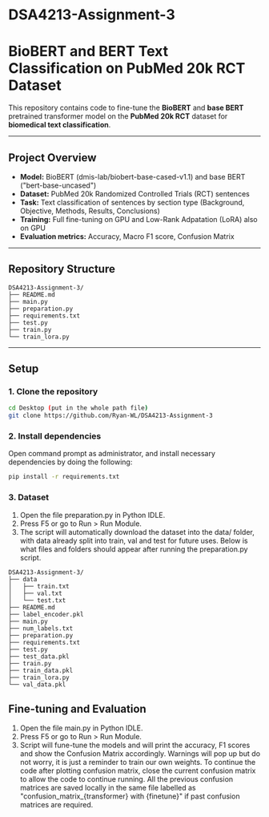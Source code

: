 # DSA4213-Assignment-3

# BioBERT and BERT Text Classification on PubMed 20k RCT Dataset

This repository contains code to fine-tune the **BioBERT** and **base BERT** pretrained transformer model on the **PubMed 20k RCT** dataset for **biomedical text classification**.

---

## Project Overview

- **Model:** BioBERT (dmis-lab/biobert-base-cased-v1.1) and base BERT ("bert-base-uncased")
- **Dataset:** PubMed 20k Randomized Controlled Trials (RCT) sentences
- **Task:** Text classification of sentences by section type (Background, Objective, Methods, Results, Conclusions)
- **Training:** Full fine-tuning on GPU and Low-Rank Adpatation (LoRA) also on GPU
- **Evaluation metrics:** Accuracy, Macro F1 score, Confusion Matrix

---

## Repository Structure
``` shell
DSA4213-Assignment-3/
├── README.md
├── main.py
├── preparation.py
├── requirements.txt
├── test.py
├── train.py
└── train_lora.py
```

---

## Setup

### 1. Clone the repository

```bash
cd Desktop (put in the whole path file)
git clone https://github.com/Ryan-WL/DSA4213-Assignment-3
```
### 2. Install dependencies
Open command prompt as administrator, and install necessary dependencies by doing the following:
```bash
pip install -r requirements.txt
```
### 3. Dataset
1. Open the file preparation.py in Python IDLE.
2. Press F5 or go to Run > Run Module.
3. The script will automatically download the dataset into the data/ folder, with data already split into train, val and test for future uses. Below is what files and folders should appear after running the preparation.py script.

``` shell
DSA4213-Assignment-3/
├── data
│   ├── train.txt
│   ├── val.txt
│   └── test.txt
├── README.md
├── label_encoder.pkl
├── main.py
├── num_labels.txt
├── preparation.py
├── requirements.txt
├── test.py
├── test_data.pkl
├── train.py
├── train_data.pkl
├── train_lora.py
└── val_data.pkl
```

## Fine-tuning and Evaluation
1. Open the file main.py in Python IDLE.
2. Press F5 or go to Run > Run Module.
3. Script will fune-tune the models and will print the accuracy, F1 scores and show the Confusion Matrix accordingly. Warnings will pop up but do not worry, it is just a reminder to train our own weights. To continue the code after plotting confusion matrix, close the current confusion matrix to allow the code to continue running. All the previous confusion matrices are saved locally in the same file labelled as "confusion_matrix_{transformer} with {finetune}" if past confusion matrices are required.


